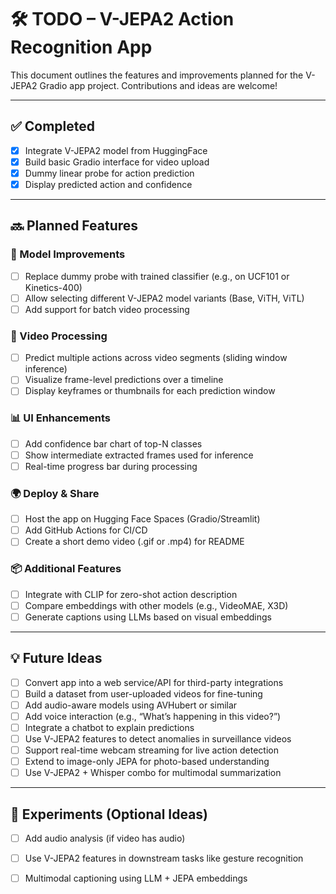 # 🛠️ TODO – V-JEPA2 Action Recognition App

This document outlines the features and improvements planned for the V-JEPA2 Gradio app project. Contributions and ideas are welcome!

---

## ✅ Completed

- [x] Integrate V-JEPA2 model from HuggingFace
- [x] Build basic Gradio interface for video upload
- [x] Dummy linear probe for action prediction
- [x] Display predicted action and confidence
                                      
---                        

## 🔜 Planned Features

### 🧠 Model Improvements
- [ ] Replace dummy probe with trained classifier (e.g., on UCF101 or Kinetics-400)
- [ ] Allow selecting different V-JEPA2 model variants (Base, ViTH, ViTL)
- [ ] Add support for batch video processing

### 🎥 Video Processing
- [ ] Predict multiple actions across video segments (sliding window inference)
- [ ] Visualize frame-level predictions over a timeline
- [ ] Display keyframes or thumbnails for each prediction window

### 📊 UI Enhancements
- [ ] Add confidence bar chart of top-N classes
- [ ] Show intermediate extracted frames used for inference
- [ ] Real-time progress bar during processing

### 🌍 Deploy & Share
- [ ] Host the app on Hugging Face Spaces (Gradio/Streamlit)
- [ ] Add GitHub Actions for CI/CD
- [ ] Create a short demo video (.gif or .mp4) for README

### 📦 Additional Features
- [ ] Integrate with CLIP for zero-shot action description
- [ ] Compare embeddings with other models (e.g., VideoMAE, X3D)
- [ ] Generate captions using LLMs based on visual embeddings

---

## 💡 Future Ideas

- [ ] Convert app into a web service/API for third-party integrations
- [ ] Build a dataset from user-uploaded videos for fine-tuning
- [ ] Add audio-aware models using AVHubert or similar
- [ ] Add voice interaction (e.g., “What’s happening in this video?”)
- [ ] Integrate a chatbot to explain predictions
- [ ] Use V-JEPA2 features to detect anomalies in surveillance videos
- [ ] Support real-time webcam streaming for live action detection
- [ ] Extend to image-only JEPA for photo-based understanding
- [ ] Use V-JEPA2 + Whisper combo for multimodal summarization

---

## 🧪 Experiments (Optional Ideas)

- [ ] Add audio analysis (if video has audio)
- [ ] Use V-JEPA2 features in downstream tasks like gesture recognition
- [ ] Multimodal captioning using LLM + JEPA embeddings

